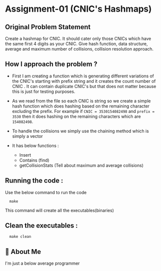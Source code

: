 
# Assignment-01 (CNIC's Hashmaps) 


## Original Problem Statement

Create a hashmap for CNIC. It should cater only those CNICs which have the same first 4 digits as your CNIC. Give hash function, data structure, average and maximum number of collisions, collision resolution approach.


## How I approach the problem ?


- First I am creating a function which is generating different variations of the CNIC's starting with prefix string and it creates the count number of CNIC . It can contain duplicate CNIC's but that does not matter because this is just for testing purposes.

- As we read from the file so each CNIC is string so we create a simple hash function which does hashing based on the remaining character excluding the prefix. For example if `CNIC = 3530154082498` and `prefix = 3530` then it does hashing on the remaining characters which are `154082498`.

- To handle the collisions we simply use the chaining method which is simply a vector 

- It has below functions :

    - Insert 
    - Contains (find)
    - getCollisionStats (Tell about maximum and average collisions)


## Running the code :

Use the below command to run the code 

```make
  make
```
    
This command will create all the executables(binaries)

## Clean the executables :
```make
  make clean
```

## 🚀 About Me
I'm just a below average programmer



